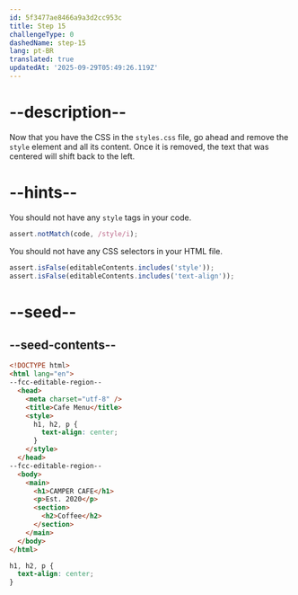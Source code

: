 ```yaml
---
id: 5f3477ae8466a9a3d2cc953c
title: Step 15
challengeType: 0
dashedName: step-15
lang: pt-BR
translated: true
updatedAt: '2025-09-29T05:49:26.119Z'
---
```


# --description--

Now that you have the CSS in the `styles.css` file, go ahead and remove the `style` element and all its content. Once it is removed, the text that was centered will shift back to the left.

# --hints--

You should not have any `style` tags in your code.

```js
assert.notMatch(code, /style/i);
```

You should not have any CSS selectors in your HTML file.

```js
assert.isFalse(editableContents.includes('style'));
assert.isFalse(editableContents.includes('text-align'));
```

# --seed--

## --seed-contents--

```html
<!DOCTYPE html>
<html lang="en">
--fcc-editable-region--
  <head>
    <meta charset="utf-8" />
    <title>Cafe Menu</title>
    <style>
      h1, h2, p {
        text-align: center;
      }
    </style>
  </head>
--fcc-editable-region--
  <body>
    <main>
      <h1>CAMPER CAFE</h1>
      <p>Est. 2020</p>
      <section>
        <h2>Coffee</h2>
      </section>
    </main>
  </body>
</html>
```

```css
h1, h2, p {
  text-align: center;
}
```

